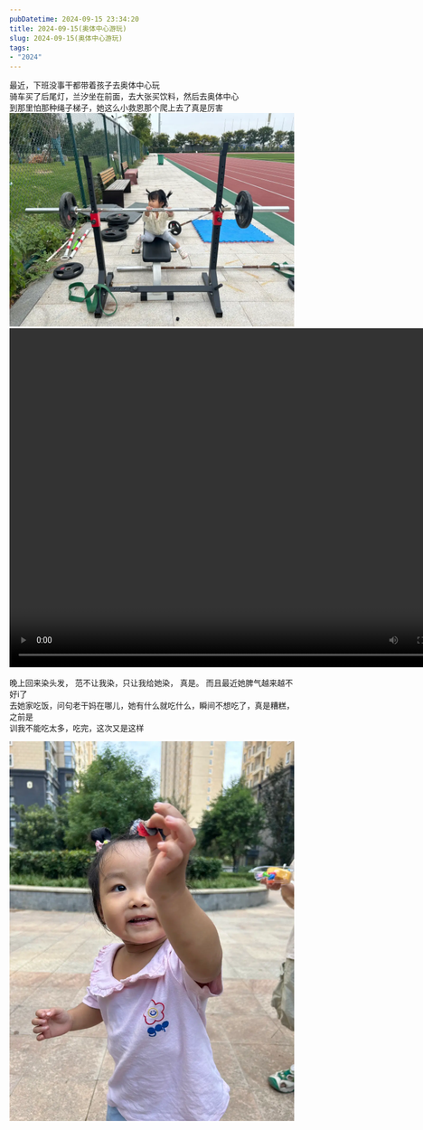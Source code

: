 ```yaml
---
pubDatetime: 2024-09-15 23:34:20
title: 2024-09-15(奥体中心游玩)
slug: 2024-09-15(奥体中心游玩)
tags:
- "2024"
---
```


最近，下班没事干都带着孩子去奥体中心玩  
骑车买了后尾灯，兰汐坐在前面，去大张买饮料，然后去奥体中心  
到那里怕那种绳子梯子，她这么小救恩那个爬上去了真是厉害  
![image](../../../../public/img/2024/2024-09-15-e45f3052-1417-405a-923d-b67359c149ac.webp)  
<video src="https://r2.malanxi.top/2024/86e75136-3d59-407b-85c4-75aaaaec2fef  .mov" autoplay="false" controls="controls" width="800" height="600"/></video>
  
晚上回来染头发， 范不让我染，只让我给她染， 真是。 而且最近她脾气越来越不好i了  
去她家吃饭，问句老干妈在哪儿，她有什么就吃什么，瞬间不想吃了，真是糟糕，之前是  
训我不能吃太多，吃完，这次又是这样  
  
![image](../../../../public/img/2024/2024-09-15-0d171d7e-d0fc-4bf5-8cf8-2ce2a1ea5ca9.webp)  
